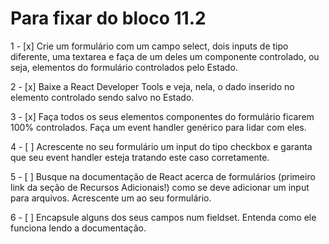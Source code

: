 # Para fixar do bloco 11.2

1 - [x] Crie um formulário com um campo select, dois inputs de tipo diferente, uma textarea e faça de um deles um componente controlado, ou seja, elementos do formulário controlados pelo Estado.

2 - [x] Baixe a React Developer Tools e veja, nela, o dado inserido no elemento controlado sendo salvo no Estado.

3 - [x] Faça todos os seus elementos componentes do formulário ficarem 100% controlados. Faça um event handler genérico para lidar com eles.

4 - [ ] Acrescente no seu formulário um input do tipo checkbox e garanta que seu event handler esteja tratando este caso corretamente.

5 - [ ] Busque na documentação de React acerca de formulários (primeiro link da seção de Recursos Adicionais!) como se deve adicionar um input para arquivos. Acrescente um ao seu formulário.

6 - [ ] Encapsule alguns dos seus campos num fieldset. Entenda como ele funciona lendo a documentação.
